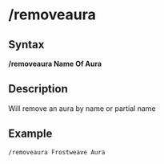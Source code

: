 # /removeaura

## Syntax

**/removeaura Name Of Aura**

## Description

Will remove an aura by name or partial name

## Example

`/removeaura Frostweave Aura`

